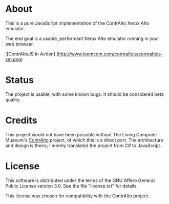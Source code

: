 # About

This is a pure JavaScript implementation of the ContrAlto Xerox Alto
emulator.

The end goal is a usable, performant Xerox Alto emulator running in
your web browser.

![ContrAltoJS In Action] (http://www.loomcom.com/contraltojs/contraltojs-sm.png)

# Status

The project is usable, with some known bugs. It should be considered
beta quality.

# Credits

This project would not have been possible without The Living Computer Museum's
[ContrAlto](https://github.com/livingcomputermuseum/ContrAlto) project, of
which this is a direct port. The architecture and design is theirs; I merely
translated the project from C# to JavaScript.

# License

This software is distributed under the terms of the GNU Affero General
Public License version 3.0. See the file "license.txt" for details.

This license was chosen for compatibility with the ContrAlto project.

